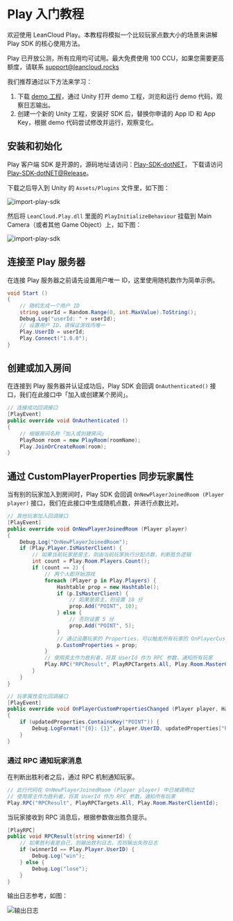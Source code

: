 # Play 入门教程

欢迎使用 LeanCloud Play。本教程将模拟一个比较玩家点数大小的场景来讲解 Play SDK 的核心使用方法。

Play 已开放公测，所有应用均可试用。最大免费使用 100 CCU，如果您需要更高额度，请联系 support@leancloud.rocks

我们推荐通过以下方法来学习：

1. 下载 [demo 工程](https://github.com/leancloud/Play-SDK-dotNET)，通过 Unity 打开 demo 工程，浏览和运行 demo 代码，观察日志输出。
1. 创建一个新的 Unity 工程，安装好 SDK 后，替换你申请的 App ID 和 App Key，根据 demo 代码尝试修改并运行，观察变化。

## 安装和初始化

Play 客户端 SDK 是开源的，源码地址请访问：[Play-SDK-dotNET](https://github.com/leancloud/Play-SDK-dotNET)， 下载请访问 [Play-SDK-dotNET@Release](https://github.com/leancloud/Play-SDK-dotNET/releases)。

下载之后导入到 Unity 的 `Assets/Plugins` 文件里，如下图：

![import-play-sdk](images/import-play-sdk.png)

然后将 `LeanCloud.Play.dll` 里面的 `PlayInitializeBehaviour` 挂载到 Main Camera（或者其他 Game Object）上，如下图：

![import-play-sdk](images/link-play-init-script.png)

## 连接至 Play 服务器

在连接 Play 服务器之前请先设置用户唯一 ID，这里使用随机数作为简单示例。

```cs
void Start ()
{
	// 随机生成一个用户 ID
	string userId = Random.Range(0, int.MaxValue).ToString();
	Debug.Log("userId: " + userId);
	// 设置用户 ID，请保证游戏内唯一
	Play.UserID = userId;
	Play.Connect("1.0.0");
}
``` 

## 创建或加入房间

在连接到 Play 服务器并认证成功后，Play SDK 会回调 `OnAuthenticated()` 接口，我们在此接口中「加入或创建某个房间」。

```cs
// 连接成功回调接口
[PlayEvent]
public override void OnAuthenticated ()
{
	// 根据房间名称「加入或创建房间」
	PlayRoom room = new PlayRoom(roomName);
	Play.JoinOrCreateRoom(room);
}
```

## 通过 CustomPlayerProperties 同步玩家属性

当有别的玩家加入到房间时，Play SDK 会回调 `OnNewPlayerJoinedRoom (Player player)` 接口，我们在此接口中生成随机点数，并进行点数比对。

```cs
// 其他玩家加入回调接口
[PlayEvent]
public override void OnNewPlayerJoinedRoom (Player player)
{
	Debug.Log("OnNewPlayerJoinedRoom");
	if (Play.Player.IsMasterClient) {
		// 如果当前玩家是房主，则由当前玩家执行分配点数，判断胜负逻辑
		int count = Play.Room.Players.Count();
		if (count == 2) {
			// 两个人即开始游戏
			foreach (Player p in Play.Players) {
				Hashtable prop = new Hashtable();
				if (p.IsMasterClient) {
					// 如果是房主，则设置 10 分
					prop.Add("POINT", 10);
				} else {
					// 否则设置 5 分
					prop.Add("POINT", 5);
				}
				// 通过设置玩家的 Properties，可以触发所有玩家的 OnPlayerCustomPropertiesChanged(Player player, Hashtable updatedProperties) 回调
				p.CustomProperties = prop;
			}
			// 使用房主作为胜利者，将其 UserId 作为 RPC 参数，通知所有玩家
			Play.RPC("RPCResult", PlayRPCTargets.All, Play.Room.MasterClientId);
		}
	}
}

// 玩家属性变化回调接口
[PlayEvent]
public override void OnPlayerCustomPropertiesChanged (Player player, Hashtable updatedProperties)
{
	if (updatedProperties.ContainsKey("POINT")) {
		Debug.LogFormat("{0}: {1}", player.UserID, updatedProperties["POINT"]);
	}
}
```

### 通过 RPC 通知玩家消息

在判断出胜利者之后，通过 RPC 机制通知玩家。

```cs
// 此行代码在 OnNewPlayerJoinedRoom (Player player) 中已被调用过
// 使用房主作为胜利者，将其 UserId 作为 RPC 参数，通知所有玩家
Play.RPC("RPCResult", PlayRPCTargets.All, Play.Room.MasterClientId);
```

当玩家接收到 RPC 消息后，根据参数做出胜负提示。

```cs
[PlayRPC]
public void RPCResult(string winnerId) {
	// 如果胜利者是自己，则输出胜利日志，否则输出失败日志
	if (winnerId == Play.Player.UserID) {
		Debug.Log("win");
	} else {
		Debug.Log("lose");
	}
}
```

输出日志参考，如图：

![输出日志](images/unity/quick-start-3.png)
